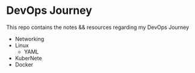 # DevOps Journey

This repo contains the notes && resources regarding my DevOps Journey

- Networking
- Linux
  - YAML
- KuberNete
- Docker
